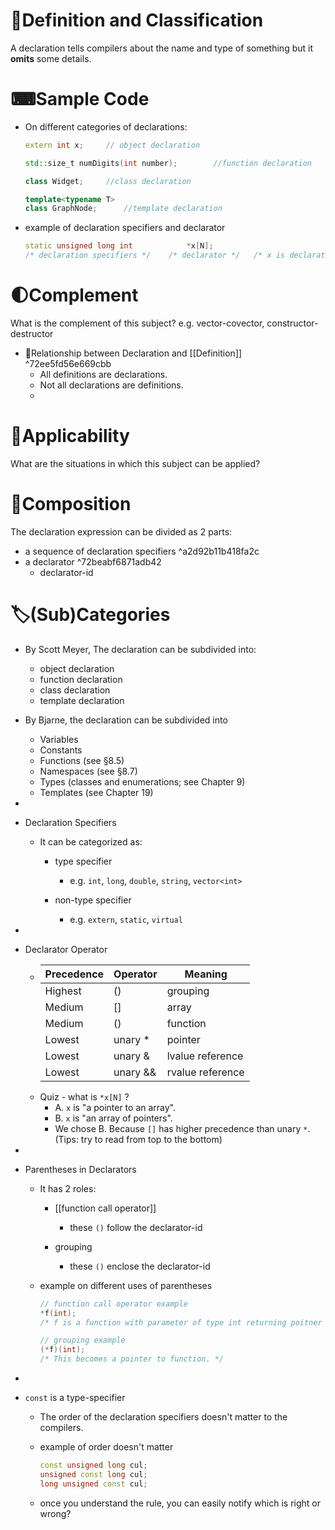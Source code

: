 # 📝Definition and Classification
A declaration tells compilers about the name and type of something but it **omits** some details.

# ⌨Sample Code
- On different categories of declarations:
  
  ``` c++
  extern int x;		// object declaration
  
  std::size_t numDigits(int number);		//function declaration
  
  class Widget;		//class declaration
  
  template<typename T>
  class GraphNode;		//template declaration
  ```
- example of declaration specifiers and declarator
  
  ``` c++
  static unsigned long int            *x[N];
  /* declaration specifiers */    /* declarator */   /* x is declarator-id */
  ```

# 🌓Complement
What is the complement of this subject? e.g. vector-covector, constructor-destructor
- 📌Relationship between Declaration and [[Definition]] ^72ee5fd56e669cbb
    - All definitions are declarations.
    - Not all declarations are definitions.
  -
  
# 🤳Applicability
 What are the situations in which this subject can be applied?

# 🧪Composition
The declaration expression can be divided as 2 parts:
- a sequence of declaration specifiers ^a2d92b11b418fa2c
- a declarator ^72beabf6871adb42
    - declarator-id
    
# 🏷(Sub)Categories
- By Scott Meyer, The declaration can be subdivided into:
    - object declaration
    - function declaration
    - class declaration
    - template declaration
    
- By Bjarne, the declaration can be subdivided into
    - Variables
    - Constants
    - Functions (see §8.5)
    - Namespaces (see §8.7)
    - Types (classes and enumerations; see Chapter 9)
    - Templates (see Chapter 19)
    
-

- Declaration Specifiers
    - It can be categorized as:
        - type specifier
            - e.g. `int`, `long`, `double`, `string`, `vector<int>`
            
        - non-type specifier
            - e.g. `extern`, `static`, `virtual`
            
-

- Declarator Operator
    - | Precedence | Operator | Meaning |
      | ---- | ---- | ---- |
      | Highest | () | grouping |
      | Medium | [] | array |
      | Medium | () | function |
      | Lowest | unary * | pointer |
      | Lowest | unary & | lvalue reference |
      | Lowest | unary && | rvalue reference |
    - Quiz - what is `*x[N]` ?
        - A. `x` is "a pointer to an array".
        - B. `x` is "an array of pointers".
        - We chose B. Because `[]` has higher precedence than unary `*`.  (Tips: try to read from top to the bottom)
        
-

- Parentheses in Declarators
    - It has 2 roles:
        - [[function call operator]]
            - these `()` follow the declarator-id
            
        - grouping
            - these `()` enclose the declarator-id
            
    - example on different uses of parentheses
      
      ``` c++
      // function call operator example
      *f(int);
      /* f is a function with parameter of type int returning poitner */
      
      // grouping example
      (*f)(int);
      /* This becomes a pointer to function. */
      ```
    
-

- `const` is a type-specifier
    - The order of the declaration specifiers doesn't matter to the compilers.
    - example of order doesn't matter
      
      ``` c++
      const unsigned long cul;
      unsigned const long cul;
      long unsigned const cul;
      ```
    - once you understand the rule, you can easily notify which is right or wrong?
    